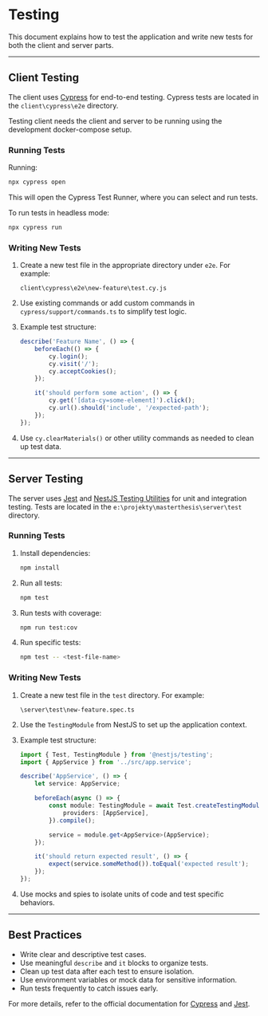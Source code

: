 # Testing

This document explains how to test the application and write new tests for both the client and server parts.

---

## Client Testing

The client uses [Cypress](https://www.cypress.io/) for end-to-end testing. Cypress tests are located in the `client\cypress\e2e` directory.

Testing client needs the client and server to be running using the development docker-compose setup.

### Running Tests

Running:
```bash
npx cypress open
```

This will open the Cypress Test Runner, where you can select and run tests.

To run tests in headless mode:
```bash
npx cypress run
```

### Writing New Tests

1. Create a new test file in the appropriate directory under `e2e`. For example:
   ```
   client\cypress\e2e\new-feature\test.cy.js
   ```

2. Use existing commands or add custom commands in `cypress/support/commands.ts` to simplify test logic.

3. Example test structure:
   ```js
   describe('Feature Name', () => {
       beforeEach(() => {
           cy.login();
           cy.visit('/');
           cy.acceptCookies();
       });

       it('should perform some action', () => {
           cy.get('[data-cy=some-element]').click();
           cy.url().should('include', '/expected-path');
       });
   });
   ```

4. Use `cy.clearMaterials()` or other utility commands as needed to clean up test data.

---

## Server Testing

The server uses [Jest](https://jestjs.io/) and [NestJS Testing Utilities](https://docs.nestjs.com/fundamentals/testing) for unit and integration testing. Tests are located in the `e:\projekty\masterthesis\server\test` directory.

### Running Tests

1. Install dependencies:
   ```bash
   npm install
   ```

2. Run all tests:
   ```bash
   npm test
   ```

3. Run tests with coverage:
   ```bash
   npm run test:cov
   ```

4. Run specific tests:
   ```bash
   npm test -- <test-file-name>
   ```

### Writing New Tests

1. Create a new test file in the `test` directory. For example:
   ```
   \server\test\new-feature.spec.ts
   ```

2. Use the `TestingModule` from NestJS to set up the application context.

3. Example test structure:
   ```typescript
   import { Test, TestingModule } from '@nestjs/testing';
   import { AppService } from '../src/app.service';

   describe('AppService', () => {
       let service: AppService;

       beforeEach(async () => {
           const module: TestingModule = await Test.createTestingModule({
               providers: [AppService],
           }).compile();

           service = module.get<AppService>(AppService);
       });

       it('should return expected result', () => {
           expect(service.someMethod()).toEqual('expected result');
       });
   });
   ```

4. Use mocks and spies to isolate units of code and test specific behaviors.

---

## Best Practices

- Write clear and descriptive test cases.
- Use meaningful `describe` and `it` blocks to organize tests.
- Clean up test data after each test to ensure isolation.
- Use environment variables or mock data for sensitive information.
- Run tests frequently to catch issues early.

For more details, refer to the official documentation for [Cypress](https://docs.cypress.io/) and [Jest](https://jestjs.io/docs/getting-started).

